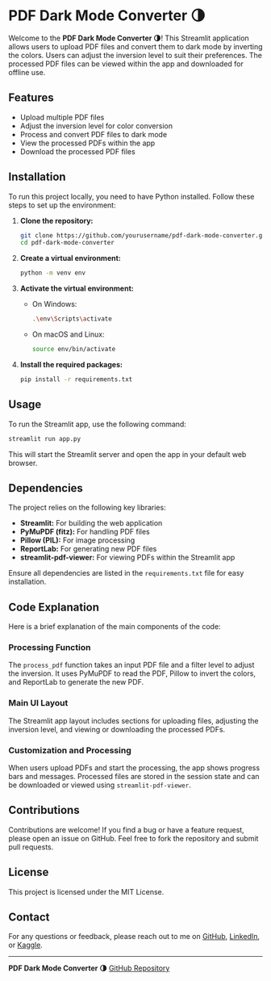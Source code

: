 
# PDF Dark Mode Converter 🌗

Welcome to the **PDF Dark Mode Converter 🌗**! This Streamlit application allows users to upload PDF files and convert them to dark mode by inverting the colors. Users can adjust the inversion level to suit their preferences. The processed PDF files can be viewed within the app and downloaded for offline use.

## Features
- Upload multiple PDF files
- Adjust the inversion level for color conversion
- Process and convert PDF files to dark mode
- View the processed PDFs within the app
- Download the processed PDF files

## Installation
To run this project locally, you need to have Python installed. Follow these steps to set up the environment:

1. **Clone the repository:**
   ```bash
   git clone https://github.com/yourusername/pdf-dark-mode-converter.git
   cd pdf-dark-mode-converter
   ```

2. **Create a virtual environment:**
   ```bash
   python -m venv env
   ```

3. **Activate the virtual environment:**
   - On Windows:
     ```bash
     .\env\Scripts\activate
     ```
   - On macOS and Linux:
     ```bash
     source env/bin/activate
     ```

4. **Install the required packages:**
   ```bash
   pip install -r requirements.txt
   ```

## Usage
To run the Streamlit app, use the following command:
```bash
streamlit run app.py
```

This will start the Streamlit server and open the app in your default web browser.

## Dependencies
The project relies on the following key libraries:
- **Streamlit:** For building the web application
- **PyMuPDF (fitz):** For handling PDF files
- **Pillow (PIL):** For image processing
- **ReportLab:** For generating new PDF files
- **streamlit-pdf-viewer:** For viewing PDFs within the Streamlit app

Ensure all dependencies are listed in the `requirements.txt` file for easy installation.

## Code Explanation
Here is a brief explanation of the main components of the code:

### Processing Function
The `process_pdf` function takes an input PDF file and a filter level to adjust the inversion. It uses PyMuPDF to read the PDF, Pillow to invert the colors, and ReportLab to generate the new PDF.

### Main UI Layout
The Streamlit app layout includes sections for uploading files, adjusting the inversion level, and viewing or downloading the processed PDFs.

### Customization and Processing
When users upload PDFs and start the processing, the app shows progress bars and messages. Processed files are stored in the session state and can be downloaded or viewed using `streamlit-pdf-viewer`.

## Contributions
Contributions are welcome! If you find a bug or have a feature request, please open an issue on GitHub. Feel free to fork the repository and submit pull requests.

## License
This project is licensed under the MIT License.

## Contact
For any questions or feedback, please reach out to me on [GitHub](https://github.com/ofurkancoban), [LinkedIn](https://www.linkedin.com/in/ofurkancoban), or [Kaggle](https://www.kaggle.com/ofurkancoban).

---
**PDF Dark Mode Converter 🌗**
[GitHub Repository](https://github.com/yourusername/pdf-dark-mode-converter)
